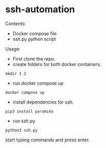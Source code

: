 # ssh-automation

Contents:
- Docker compose file
- ssh.py python script

Usage: 
- First clone the repo.
- create folders for both docker containers.
```
mkdir 1 2 
```
- run docker compose up 
```
docker compose up
```
- install dependencies for ssh.
```
pip3 install paramiko
```
- run ssh.py
```
python3 ssh.py
```

start typing commands and press enter. 
